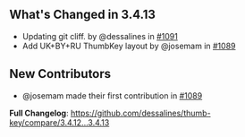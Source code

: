## What's Changed in 3.4.13

- Updating git cliff. by @dessalines in [#1091](https://github.com/dessalines/thumb-key/pull/1091)
- Add UK+BY+RU ThumbKey layout by @josemam in [#1089](https://github.com/dessalines/thumb-key/pull/1089)

## New Contributors

- @josemam made their first contribution in [#1089](https://github.com/dessalines/thumb-key/pull/1089)

**Full Changelog**: https://github.com/dessalines/thumb-key/compare/3.4.12...3.4.13

<!-- generated by git-cliff -->
